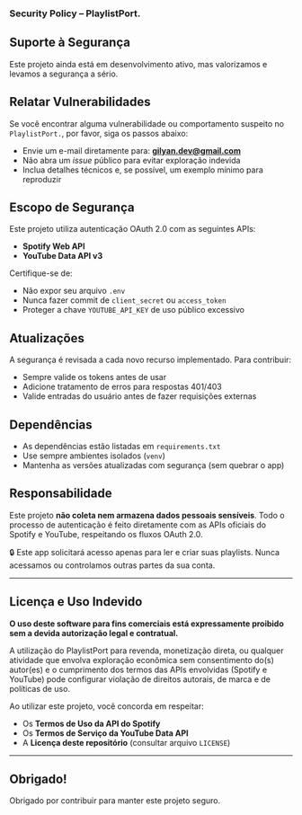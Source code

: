 ### Security Policy – PlaylistPort.

## Suporte à Segurança

Este projeto ainda está em desenvolvimento ativo, mas valorizamos e levamos a segurança a sério.

## Relatar Vulnerabilidades

Se você encontrar alguma vulnerabilidade ou comportamento suspeito no `PlaylistPort.`, por favor, siga os passos abaixo:

* Envie um e-mail diretamente para: **[gilyan.dev@gmail.com](mailto:gilyan.dev@gmail.com)**
* Não abra um *issue* público para evitar exploração indevida
* Inclua detalhes técnicos e, se possível, um exemplo mínimo para reproduzir

## Escopo de Segurança

Este projeto utiliza autenticação OAuth 2.0 com as seguintes APIs:

* **Spotify Web API**
* **YouTube Data API v3**

Certifique-se de:

* Não expor seu arquivo `.env`
* Nunca fazer commit de `client_secret` ou `access_token`
* Proteger a chave `YOUTUBE_API_KEY` de uso público excessivo

## Atualizações

A segurança é revisada a cada novo recurso implementado. Para contribuir:

* Sempre valide os tokens antes de usar
* Adicione tratamento de erros para respostas 401/403
* Valide entradas do usuário antes de fazer requisições externas

## Dependências

* As dependências estão listadas em `requirements.txt`
* Use sempre ambientes isolados (`venv`)
* Mantenha as versões atualizadas com segurança (sem quebrar o app)

## Responsabilidade

Este projeto **não coleta nem armazena dados pessoais sensíveis**.
Todo o processo de autenticação é feito diretamente com as APIs oficiais do Spotify e YouTube, respeitando os fluxos OAuth 2.0.

🔒 Este app solicitará acesso apenas para ler e criar suas playlists. Nunca acessamos ou controlamos outras partes da sua conta.

---

## Licença e Uso Indevido

**O uso deste software para fins comerciais está expressamente proibido sem a devida autorização legal e contratual.**

A utilização do PlaylistPort para revenda, monetização direta, ou qualquer atividade que envolva exploração econômica sem consentimento do(s) autor(es) e o cumprimento dos termos das APIs envolvidas (Spotify e YouTube) pode configurar violação de direitos autorais, de marca e de políticas de uso.

Ao utilizar este projeto, você concorda em respeitar:

* Os **Termos de Uso da API do Spotify**
* Os **Termos de Serviço da YouTube Data API**
* A **Licença deste repositório** (consultar arquivo `LICENSE`)

---

## Obrigado!

Obrigado por contribuir para manter este projeto seguro.
